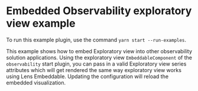 # Embedded Observability exploratory view example

To run this example plugin, use the command `yarn start --run-examples`.

This example shows how to embed Exploratory view into other observability solution applications. Using the exploratory view `EmbeddableComponent` of the `observability` start plugin,
you can pass in a valid Exploratory view series attributes which will get rendered the same way exploratory view works using Lens Embeddable. Updating the
configuration will reload the embedded visualization.

